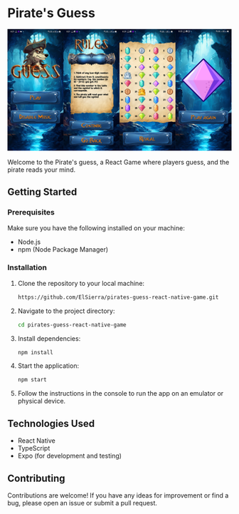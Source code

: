 # Pirate's Guess

![UI](/screenshot/pirateguess.jpg "Pirate's guess")

Welcome to the Pirate's guess, a React Game where players guess, and the pirate reads your mind.

## Getting Started

### Prerequisites

Make sure you have the following installed on your machine:

- Node.js
- npm (Node Package Manager)

### Installation

1. Clone the repository to your local machine:

   ```bash
   https://github.com/ElSierra/pirates-guess-react-native-game.git
   ```

2. Navigate to the project directory:

   ```bash
   cd pirates-guess-react-native-game
   ```

3. Install dependencies:

   ```bash
   npm install
   ```

4. Start the application:

   ```bash
   npm start
   ```

5. Follow the instructions in the console to run the app on an emulator or physical device.

## Technologies Used

- React Native
- TypeScript
- Expo (for development and testing)

## Contributing

Contributions are welcome! If you have any ideas for improvement or find a bug, please open an issue or submit a pull request.
